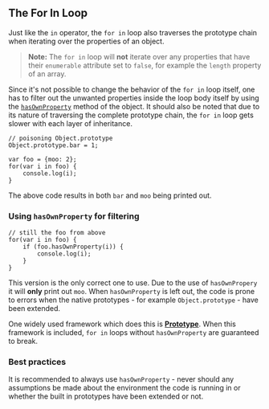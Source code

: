 ## The For In Loop

Just like the `in` operator, the `for in` loop also traverses the prototype
chain when iterating over the properties of an object.

> **Note:** The `for in` loop will **not** iterate over any properties that 
> have their `enumerable` attribute set to `false`, for example the `length` 
> property of an array.

Since it's not possible to change the behavior of the `for in` loop itself, one 
has to filter out the unwanted properties inside the loop body itself by using 
the [`hasOwnProperty`](#hasownproperty) method of the object. It should also be 
noted that due to its nature of traversing the complete prototype chain, the 
`for in` loop gets slower with each layer of inheritance.

    // poisoning Object.prototype
    Object.prototype.bar = 1;

    var foo = {moo: 2};
    for(var i in foo) {
        console.log(i);
    }

The above code results in both `bar` and `moo` being printed out.

### Using `hasOwnProperty` for filtering

    // still the foo from above
    for(var i in foo) {
        if (foo.hasOwnProperty(i)) {
            console.log(i);
        }
    }

This version is the only correct one to use. Due to the use of `hasOwnPropery` it
will **only** print out `moo`. When `hasOwnProperty` is left out, the code is 
prone to errors when the native prototypes - for example `Object.prototype` - 
have been extended.

One widely used framework which does this is [**Prototype**][1]. When this 
framework is included, `for in` loops without `hasOwnProperty` are guaranteed to break. 

### Best practices

It is recommended to always use `hasOwnProperty` - never should any assumptions be
made about the environment the code is running in or whether the built in prototypes 
have been extended or not. 

 [1]: http://www.prototypejs.org/

